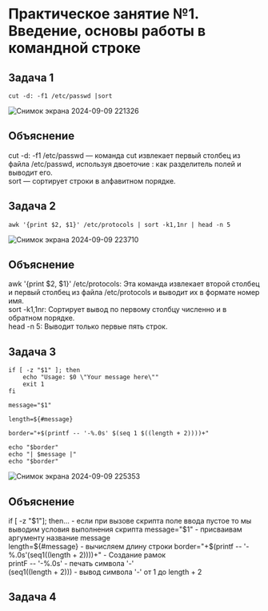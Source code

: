 # Практическое занятие №1. Введение, основы работы в командной строке

## Задача 1

`cut -d: -f1 /etc/passwd |sort`

![Снимок экрана 2024-09-09 221326](https://github.com/user-attachments/assets/a9e24d0d-8875-40fc-85bf-fa6e50f90ebb)


## Объяснение
cut -d: -f1 /etc/passwd — команда cut извлекает первый столбец из файла /etc/passwd, используя двоеточие : как разделитель полей и выводит его.  
sort — сортирует строки в алфавитном порядке.  

## Задача 2

`awk '{print $2, $1}' /etc/protocols | sort -k1,1nr | head -n 5`

![Снимок экрана 2024-09-09 223710](https://github.com/user-attachments/assets/6535b5d5-5095-4c36-be1a-e2279a68c594)


## Объяснение
awk '{print $2, $1}' /etc/protocols: Эта команда извлекает второй столбец и первый столбец из файла /etc/protocols и выводит их в формате номер имя.  
sort -k1,1nr: Сортирует вывод по первому столбцу численно и в обратном порядке.  
head -n 5: Выводит только первые пять строк.  

## Задача 3

```
if [ -z "$1" ]; then
    echo "Usage: $0 \"Your message here\""
    exit 1
fi

message="$1"

length=${#message}

border="+$(printf -- '-%.0s' $(seq 1 $((length + 2))))+"

echo "$border"
echo "| $message |"
echo "$border"
```

![Снимок экрана 2024-09-09 225353](https://github.com/user-attachments/assets/4727766e-ada3-49c1-9ca8-d4fffa402df9)

## Объяснение
if [ -z "$1"]; then... - если при вызове скрипта поле ввода пустое то мы выводим условия выполнения скрипта  
message="$1" - присваивам аргументу название message  
length=${#message} - вычисляем длину строки  
border="+$(printf -- '-%.0s'(seq1((length + 2))))+" - Создание рамок  
printF -- '-%.0s' - печать символа '-'  
(seq1((length + 2))) - вывод символа '-' от 1 до length + 2  

## Задача 4

